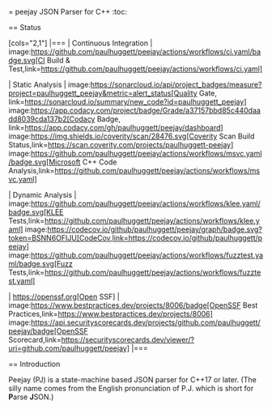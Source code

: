 = peejay
JSON Parser for C++
:toc:

== Status

[cols="2,1"]
|===
| Continuous Integration 
| image:https://github.com/paulhuggett/peejay/actions/workflows/ci.yaml/badge.svg[CI Build & Test,link=https://github.com/paulhuggett/peejay/actions/workflows/ci.yaml]

| Static Analysis
| image:https://sonarcloud.io/api/project_badges/measure?project=paulhuggett_peejay&metric=alert_status[Quality Gate, link=https://sonarcloud.io/summary/new_code?id=paulhuggett_peejay] image:https://app.codacy.com/project/badge/Grade/a37157bbd85c440daadd8039cda137b2[Codacy Badge, link=https://app.codacy.com/gh/paulhuggett/peejay/dashboard]
image:https://img.shields.io/coverity/scan/28476.svg[Coverity Scan Build Status,link=https://scan.coverity.com/projects/paulhuggett-peejay]
image:https://github.com/paulhuggett/peejay/actions/workflows/msvc.yaml/badge.svg[Microsoft C++ Code Analysis,link=https://github.com/paulhuggett/peejay/actions/workflows/msvc.yaml]

| Dynamic Analysis
| image:https://github.com/paulhuggett/peejay/actions/workflows/klee.yaml/badge.svg[KLEE Tests,link=https://github.com/paulhuggett/peejay/actions/workflows/klee.yaml] image:https://codecov.io/github/paulhuggett/peejay/graph/badge.svg?token=BSNN6OFIJU[CodeCov,link=https://codecov.io/github/paulhuggett/peejay] image:https://github.com/paulhuggett/peejay/actions/workflows/fuzztest.yaml/badge.svg[Fuzz Tests,link=https://github.com/paulhuggett/peejay/actions/workflows/fuzztest.yaml]

| https://openssf.org[Open SSF]
| image:https://www.bestpractices.dev/projects/8006/badge[OpenSSF Best Practices,link=https://www.bestpractices.dev/projects/8006]
image:https://api.securityscorecards.dev/projects/github.com/paulhuggett/peejay/badge[OpenSSF Scorecard,link=https://securityscorecards.dev/viewer/?uri=github.com/paulhuggett/peejay]
|=== 

== Introduction

Peejay (PJ) is a state-machine based JSON parser for C++17 or later. (The silly name comes from the English pronunciation of P.J. which is short for **P**arse **J**SON.)
